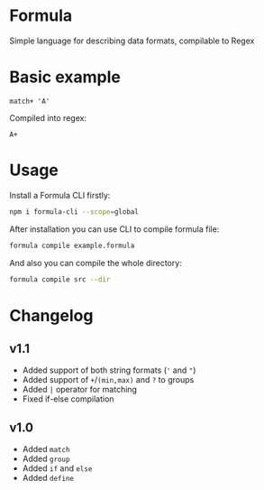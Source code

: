 # Formula
Simple language for describing data formats, compilable to Regex

# Basic example
```formula
match+ 'A'
```
Compiled into regex:
```regex
A+
```

# Usage
Install a Formula CLI firstly:
```bash
npm i formula-cli --scope=global
```

After installation you can use CLI to compile formula file:
```bash
formula compile example.formula
```

And also you can compile the whole directory:
```bash
formula compile src --dir
```

# Changelog

## v1.1
- Added support of both string formats (`'` and `"`)
- Added support of `+`/`(min,max)` and  `?` to groups
- Added `|` operator for matching
- Fixed if-else compilation

## v1.0
- Added `match`
- Added `group`
- Added `if` and `else`
- Added `define`